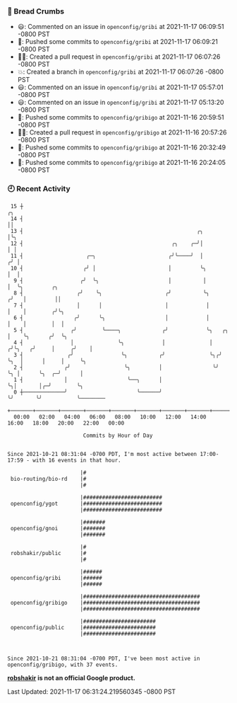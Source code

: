 ### 🍞 Bread Crumbs

 * 😃: Commented on an issue in `openconfig/gribi` at 2021-11-17 06:09:51 -0800 PST
 * 🚢: Pushed some commits to `openconfig/gribi` at 2021-11-17 06:09:21 -0800 PST
 * ✍🏼: Created a pull request in `openconfig/gribi` at 2021-11-17 06:07:26 -0800 PST
 * 💥: Created a branch in `openconfig/gribi` at 2021-11-17 06:07:26 -0800 PST
 * 😃: Commented on an issue in `openconfig/gribi` at 2021-11-17 05:57:01 -0800 PST
 * 😃: Commented on an issue in `openconfig/gribi` at 2021-11-17 05:13:20 -0800 PST
 * 🚢: Pushed some commits to `openconfig/gribigo` at 2021-11-16 20:59:51 -0800 PST
 * ✍🏼: Created a pull request in `openconfig/gribigo` at 2021-11-16 20:57:26 -0800 PST
 * 🚢: Pushed some commits to `openconfig/gribigo` at 2021-11-16 20:32:49 -0800 PST
 * 🚢: Pushed some commits to `openconfig/gribigo` at 2021-11-16 20:24:05 -0800 PST

### 🕘 Recent Activity
```
 15 ┼                                                                        ╭╮
 14 ┤                                                                        ││
 13 ┤                                                       ╭╮               │╰╮
 12 ┤                                               ╭╮    ╭─╯│               │ │
 11 ┤                    ╭─╮                       ╭╯╰────╯  │              ╭╯ │
 10 ┤                   ╭╯ │                       │         ╰╮             │  │
  9 ┤                  ╭╯  ╰╮                      │          │             │  ╰╮         ╭╮
  8 ┤                 ╭╯    ╰╮                    ╭╯          ╰╮           ╭╯   │         ││
  7 ┤                 │      │                    │            │           │    │        ╭╯╰╮
  6 ┤                ╭╯      ╰╮                   │            │           │    │        │  │
  5 ┤               ╭╯        ╰────╮             ╭╯            ╰╮   ╭╮     │    ╰╮      ╭╯  ╰╮
  4 ┤               │              ╰╮            │              │  ╭╯╰╮   ╭╯     │     ╭╯    │
  3 ┤              ╭╯               ╰╮          ╭╯              ╰╮╭╯  ╰╮  │      │     │     ╰╮
  2 ┤             ╭╯                 ╰╮         │                ╰╯    ╰╮ │      ╰╮  ╭─╯      │
  1 ┤             │                   ╰──╮      │                       ╰╮│       │╭─╯        ╰╮
  0 ┼─────────────╯                      ╰──────╯                        ╰╯       ╰╯           ╰────────
    +───────+───────+───────+───────+───────+───────+───────+───────+───────+───────+───────+───────+────
  00:00   02:00   04:00   06:00   08:00   10:00   12:00   14:00   16:00   18:00   20:00   22:00   00:00   

						Commits by Hour of Day


Since 2021-10-21 08:31:04 -0700 PDT, I'm most active between 17:00-17:59 - with 16 events in that hour.

```



```
                       |#
 bio-routing/bio-rd    |#
                       |#

                       |#########################
 openconfig/ygot       |#########################
                       |#########################

                       |#######
 openconfig/gnoi       |#######
                       |#######

                       |#
 robshakir/public      |#
                       |#

                       |######
 openconfig/gribi      |######
                       |######

                       |#####################################
 openconfig/gribigo    |#####################################
                       |#####################################

                       |#######################
 openconfig/public     |#######################
                       |#######################



Since 2021-10-21 08:31:04 -0700 PDT, I've been most active in openconfig/gribigo, with 37 events.

```
**[robshakir](mailto:robjs@google.com) is not an official Google product.**  


Last Updated: 2021-11-17 06:31:24.219560345 -0800 PST
